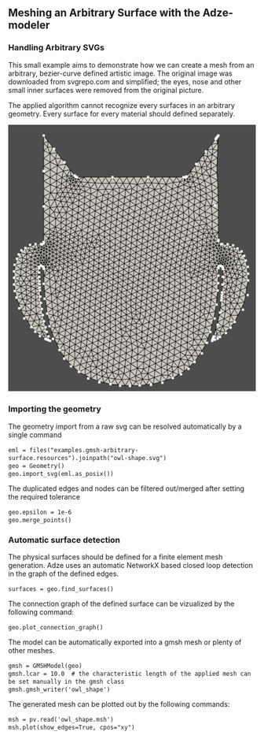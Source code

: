 ## Meshing an Arbitrary Surface with the Adze-modeler


### Handling Arbitrary SVGs

This small example aims to demonstrate how we can create a mesh from an arbitrary, bezier-curve defined artistic image.  The original image was downloaded from svgrepo.com and simplified; the eyes, nose and other small inner surfaces were removed from the original picture.

The applied algorithm cannot recognize every surfaces in an arbitrary geometry. Every surface for every material should defined separately.

![](media/meshed_owl_shape.png)



### Importing the geometry

The geometry import from a raw svg can be resolved automatically by a single command
```
eml = files("examples.gmsh-arbitrary-surface.resources").joinpath("owl-shape.svg")
geo = Geometry()
geo.import_svg(eml.as_posix())
```

The duplicated edges and nodes can be filtered out/merged after setting the required tolerance
```
geo.epsilon = 1e-6
geo.merge_points()
```

### Automatic surface detection

The physical surfaces should be defined for a finite element mesh generation.
Adze uses an automatic NetworkX based closed loop detection in the graph of the defined edges.

```
surfaces = geo.find_surfaces()
```

The connection graph of the defined surface can be vizualized by the following command:

```
geo.plot_connection_graph()
```

The model can be automatically exported into a gmsh mesh or plenty of other meshes.

```
gmsh = GMSHModel(geo)
gmsh.lcar = 10.0  # the characteristic length of the applied mesh can be set manually in the gmsh class
gmsh.gmsh_writer('owl_shape')
```

The generated mesh can be plotted out by the following commands:

```
msh = pv.read('owl_shape.msh')
msh.plot(show_edges=True, cpos="xy")
```
